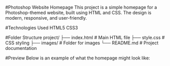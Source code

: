 #Photoshop Website Homepage
This project is a simple homepage for a Photoshop-themed website, built using HTML and CSS. The design is modern, responsive, and user-friendly.

#Technologies Used
HTML5
CSS3

#Folder Structure
project/
├── index.html       # Main HTML file
├── style.css        # CSS styling
├── images/          # Folder for images
└── README.md        # Project documentation

#Preview
Below is an example of what the homepage might look like:
